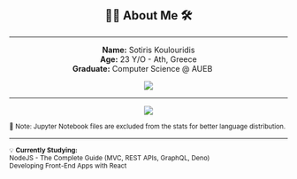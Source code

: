 <h2 align="center">👨‍💻 About Me 🛠️ </h2>

---
<p align="center">
  <strong>Name:</strong> Sotiris Koulouridis <br>
  <strong>Age:</strong> 23 Y/O - Ath, Greece <br>
  <strong>Graduate:</strong> Computer Science @ AUEB&nbsp;
  <a href="https://www.dept.aueb.gr/cs" target="_blank">
    <img src="https://img.shields.io/badge/Computer%20Science-AUEB-cc0000?style=flat-square&logoColor=white" style="vertical-align: middle; height: 14px;" />
  </a>
</p>



<p align="center">
  <a href="https://www.linkedin.com/in/sotiriskoulouridis-2129a9334" target="_blank">
    <img src="https://img.shields.io/badge/LinkedIn-Connect-blue?style=for-the-badge&logo=linkedin&logoColor=white" />
  </a>
</p>

---

<p align="center">
  <img src="https://github-readme-stats.vercel.app/api/top-langs/?username=koulsotiris&langs_count=8&layout=compact&theme=dark&hide=Jupyter%20Notebook" />
</p>

<sub>📌 Note: Jupyter Notebook files are excluded from the stats for better language distribution.</sub>

---

<sub>
💡 <strong>Currently Studying:</strong><br>
NodeJS - The Complete Guide (MVC, REST APIs, GraphQL, Deno)<br>
Developing Front-End Apps with React<br>
</sub>



  

